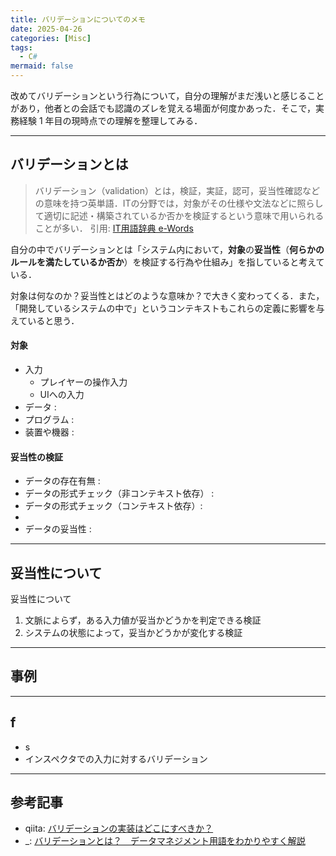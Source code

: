```yaml
---
title: バリデーションについてのメモ
date: 2025-04-26
categories: [Misc]
tags:
  - C#
mermaid: false
---
```


改めてバリデーションという行為について，自分の理解がまだ浅いと感じることがあり，他者との会話でも認識のズレを覚える場面が何度かあった．そこで，実務経験 1 年目の現時点での理解を整理してみる．

---
## バリデーションとは

> バリデーション（validation）とは，検証，実証，認可，妥当性確認などの意味を持つ英単語．ITの分野では，対象がその仕様や文法などに照らして適切に記述・構築されているか否かを検証するという意味で用いられることが多い．
> 引用: [IT用語辞典 e-Words](https://e-words.jp/w/%E3%83%90%E3%83%AA%E3%83%87%E3%83%BC%E3%82%B7%E3%83%A7%E3%83%B3.html)


自分の中でバリデーションとは「システム内において，**対象**の**妥当性**（**何らかのルールを満たしているか否か**）を検証する行為や仕組み」を指していると考えている．

対象は何なのか？妥当性とはどのような意味か？で大きく変わってくる．また，「開発しているシステムの中で」というコンテキストもこれらの定義に影響を与えていると思う．


#### 対象

- 入力
  - プレイヤーの操作入力
  - UIへの入力
- データ : 
- プログラム :
- 装置や機器 : 


#### 妥当性の検証

- データの存在有無 : 
- データの形式チェック（非コンテキスト依存） :
- データの形式チェック（コンテキスト依存）:
-  
- データの妥当性 : 


---
## 妥当性について

妥当性について

1. 文脈によらず，ある入力値が妥当かどうかを判定できる検証
2. システムの状態によって，妥当かどうかが変化する検証



---
## 事例






---
## f

- s
- インスペクタでの入力に対するバリデーション




---
## 参考記事
- qiita: [バリデーションの実装はどこにすべきか？](https://qiita.com/kotauchisunsun/items/e319e4c4b093d6add74b)
- _: [バリデーションとは？　データマネジメント用語をわかりやすく解説](https://www.nttdata-value.co.jp/glossary/validation)
